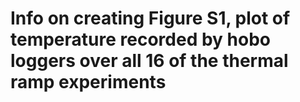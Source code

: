 # Info on creating Figure S1, plot of temperature recorded by hobo loggers over all 16 of the thermal ramp experiments 

